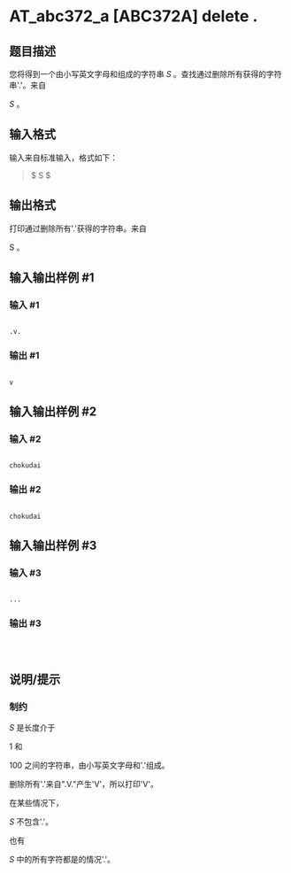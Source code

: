# AT_abc372_a [ABC372A] delete .

## 题目描述

[problemUrl]: https://atcoder.jp/contests/abc372/tasks/abc372_a

您将得到一个由小写英文字母和组成的字符串 $S$ 。查找通过删除所有获得的字符串'.'。来自 
$S$ 。

## 输入格式

输入来自标准输入，格式如下：

> $ S $

## 输出格式

打印通过删除所有'.'获得的字符串。来自 
S 。

## 输入输出样例 #1

### 输入 #1

```
.v.
```

### 输出 #1

```
v
```

## 输入输出样例 #2

### 输入 #2

```
chokudai
```

### 输出 #2

```
chokudai
```

## 输入输出样例 #3

### 输入 #3

```
...
```

### 输出 #3

```

```

## 说明/提示

### 制约


$S$ 是长度介于 
1 和 
100 之间的字符串，由小写英文字母和'.'组成。
 

删除所有'.'来自".V."产生'V'，所以打印'V'。


在某些情况下， 
$S$ 不包含'.'。


也有 
$S$ 中的所有字符都是的情况'.'。